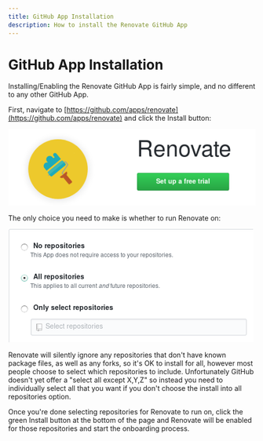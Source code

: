 ```yaml
---
title: GitHub App Installation
description: How to install the Renovate GitHub App
---
```


# GitHub App Installation

Installing/Enabling the Renovate GitHub App is fairly simple, and no different to any other GitHub App.

First, navigate to [https://github.com/apps/renovate](https://github.com/apps/renovate) and click the Install button:

![Github App Install button](assets/images/github-app-install.png)

The only choice you need to make is whether to run Renovate on:

![Github App repositories](assets/images/github-app-choose-repos.png)

Renovate will silently ignore any repositories that don't have known package files, as well as any forks, so it's OK to install for all, however most people choose to select which repositories to include. Unfortunately GitHub doesn't yet offer a "select all except X,Y,Z" so instead you need to individually select all that you want if you don't choose the install into all repositories option.

Once you're done selecting repositories for Renovate to run on, click the green Install button at the bottom of the page and Renovate will be enabled for those repositories and start the onboarding process.
